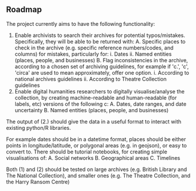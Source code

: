 ## Roadmap

The project currently aims to have the following functionality:

1. Enable archivists to search their archives for potential typos/mistakes. Specifically, they will be able to be returned with:
    A. Specific places to check in the archive (e.g. specific reference numbers/codes, and columns)
    for mistakes, particularly for:
        i.  Dates
        ii. Named entities (places, people, and businesses)
    B. Flag inconsistencies in the archive, according to a chosen set of archiving guidelines, for
    example if 'c.', 'c', 'circa' are used to mean approximately, offer one option.
        i. According to national archives guidelines
        ii. According to Theatre Collection guidelines
2. Enable digital humanities researchers to digitally visualise/analyse the collection, by creating
 machine-readable and human-readable (for labels, etc) versions of the following c:
    A. Dates, date ranges, and date uncertainty
    B. Named entities (places, people, and businesses)
 
The output of (2.) should give the data in a useful format to interact with existing python/R libraries. 

For example dates should be in a datetime format, places should be either points in longitude/latitude, or polygonal areas (e.g. in geojson), or easy to convert to. There should be tutorial notebooks, for creating simple visualisations of:
    A. Social networks
    B. Geographical areas
    C. Timelines 
    
Both (1) and (2) should be tested on large archives (e.g. British Library and The National Collection), and smaller ones (e.g. The Theatre Collection, and the Harry Ransom Centre)
